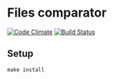 # Files comparator

[![Code Climate](https://codeclimate.com/github/viprogramm/project-lvl2-s70/badges/gpa.svg)](https://codeclimate.com/github/viprogramm/project-lvl2-s70)
[![Build Status](https://travis-ci.org/viprogramm/project-lvl2-s70.svg?branch=master)](https://travis-ci.org/viprogramm/project-lvl2-s70)

## Setup

```
make install
```
